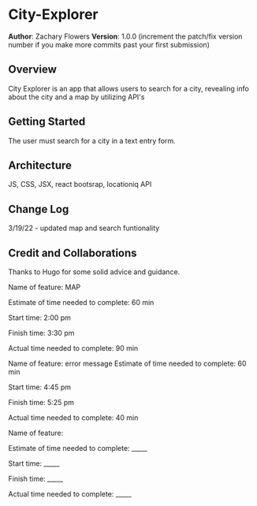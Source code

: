 # City-Explorer

**Author**: Zachary Flowers
**Version**: 1.0.0 (increment the patch/fix version number if you make more commits past your first submission)

## Overview
City Explorer is an app that allows users to search for a city, revealing info about the city and a map by utilizing API's 

## Getting Started
The user must search for a city in a text entry form. 

## Architecture
JS, CSS, JSX, react bootsrap, locationiq API
## Change Log
3/19/22 - updated map and search funtionality

## Credit and Collaborations
Thanks to Hugo for some solid advice and guidance.


Name of feature: MAP

Estimate of time needed to complete: 60 min

Start time: 2:00 pm

Finish time: 3:30 pm

Actual time needed to complete: 90 min

Name of feature: error message
Estimate of time needed to complete: 60 min

Start time: 4:45 pm

Finish time: 5:25 pm

Actual time needed to complete: 40 min

Name of feature: 

Estimate of time needed to complete: _____

Start time: _____

Finish time: _____

Actual time needed to complete: _____
